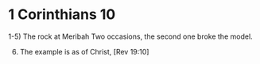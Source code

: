 # 1 Corinthians 10


1-5) The rock at Meribah
Two occasions, the second one broke the model.

6) The example is as of Christ, [Rev 19:10]
